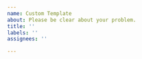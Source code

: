 ```yaml
---
name: Custom Template
about: Please be clear about your problem.
title: ''
labels: ''
assignees: ''

---
```



